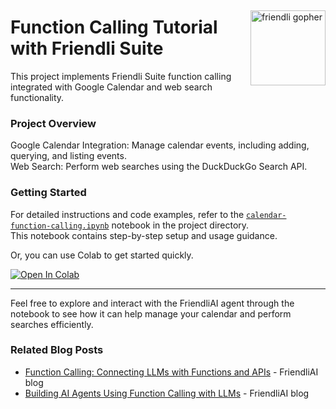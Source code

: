 ##

<img src="https://docs.friendli.ai/img/logo.svg" alt="friendli gopher" align="right" width="120" />

# Function Calling Tutorial with Friendli Suite

This project implements Friendli Suite function calling integrated with Google Calendar and web search functionality.

### Project Overview

Google Calendar Integration: Manage calendar events, including adding, querying, and listing events.  
Web Search: Perform web searches using the DuckDuckGo Search API.

### Getting Started

For detailed instructions and code examples, refer to the [`calendar-function-calling.ipynb`](./calendar-function-calling.ipynb) notebook in the project directory.  
This notebook contains step-by-step setup and usage guidance.

Or, you can use Colab to get started quickly.

<a target="_blank" href="https://colab.research.google.com/github/friendliai/internal-tutorial/blob/main/function-calling/calendar-function-calling.ipynb">
  <img src="https://colab.research.google.com/assets/colab-badge.svg" alt="Open In Colab"/>
</a>

---

Feel free to explore and interact with the FriendliAI agent through the notebook to see how it can help manage your calendar and perform searches efficiently.

### Related Blog Posts

-   [Function Calling: Connecting LLMs with Functions and APIs](https://friendli.ai/blog/llm-function-calling/) - FriendliAI blog
-   [Building AI Agents Using Function Calling with LLMs](https://friendli.ai/blog/ai-agents-function-calling/) - FriendliAI blog
